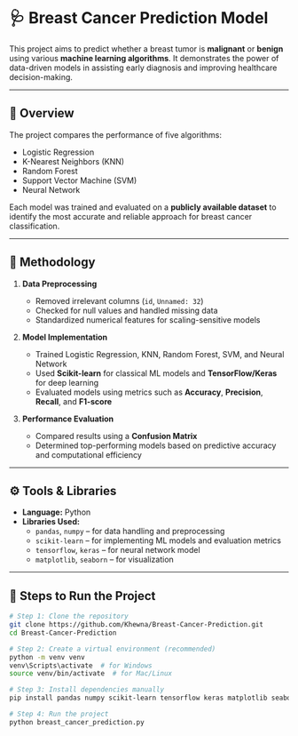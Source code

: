 # 🩺 Breast Cancer Prediction Model

This project aims to predict whether a breast tumor is **malignant** or **benign** using various **machine learning algorithms**. It demonstrates the power of data-driven models in assisting early diagnosis and improving healthcare decision-making.

---

## 📘 Overview

The project compares the performance of five algorithms:
- Logistic Regression  
- K-Nearest Neighbors (KNN)  
- Random Forest  
- Support Vector Machine (SVM)  
- Neural Network  

Each model was trained and evaluated on a **publicly available dataset** to identify the most accurate and reliable approach for breast cancer classification.

---

## 🧠 Methodology

1. **Data Preprocessing**
   - Removed irrelevant columns (`id`, `Unnamed: 32`)
   - Checked for null values and handled missing data
   - Standardized numerical features for scaling-sensitive models

2. **Model Implementation**
   - Trained Logistic Regression, KNN, Random Forest, SVM, and Neural Network
   - Used **Scikit-learn** for classical ML models and **TensorFlow/Keras** for deep learning
   - Evaluated models using metrics such as **Accuracy**, **Precision**, **Recall**, and **F1-score**

3. **Performance Evaluation**
   - Compared results using a **Confusion Matrix**
   - Determined top-performing models based on predictive accuracy and computational efficiency

---

## ⚙️ Tools & Libraries

- **Language:** Python  
- **Libraries Used:**
  - `pandas`, `numpy` – for data handling and preprocessing  
  - `scikit-learn` – for implementing ML models and evaluation metrics  
  - `tensorflow`, `keras` – for neural network model  
  - `matplotlib`, `seaborn` – for visualization  

---

## 🚀 Steps to Run the Project

```bash
# Step 1: Clone the repository
git clone https://github.com/Khewna/Breast-Cancer-Prediction.git
cd Breast-Cancer-Prediction

# Step 2: Create a virtual environment (recommended)
python -m venv venv
venv\Scripts\activate  # for Windows
source venv/bin/activate  # for Mac/Linux

# Step 3: Install dependencies manually
pip install pandas numpy scikit-learn tensorflow keras matplotlib seaborn

# Step 4: Run the project
python breast_cancer_prediction.py
